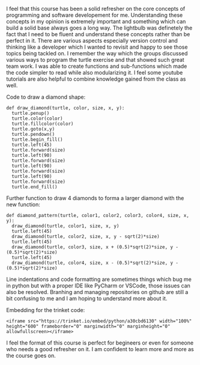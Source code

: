 I feel that this course has been a solid refresher on the core concepts of programming and software developement for me. Understanding these concepts in my opinion is extremely important and something which can build a solid base always goes a long way. The lightbulb was definetely the fact that I need to be fluent and understand these concepts rather than be perfect in it. There are various aspects especially version control and thinking like a developer which I wanted to revisit and happy to see those topics being tackled on. I remember the way which the groups discussed various ways to program the turtle exercise and that showed such great team work. I was able to create functions and sub-functions which made the code simpler to read while also modularizing it. I feel some youtube tutorials are also helpful to combine knowledge gained from the class as well.

Code to draw a diamond shape:

~~~
def draw_diamond(turtle, color, size, x, y):
  turtle.penup()
  turtle.color(color)
  turtle.fillcolor(color)
  turtle.goto(x,y)
  turtle.pendown()
  turtle.begin_fill()
  turtle.left(45)
  turtle.forward(size)
  turtle.left(90)
  turtle.forward(size)
  turtle.left(90)
  turtle.forward(size)
  turtle.left(90)
  turtle.forward(size)
  turtle.end_fill()
~~~
  
Further function to draw 4 diamonds to forma a larger diamond with the new function:

~~~
def diamond_pattern(turtle, color1, color2, color3, color4, size, x, y):
  draw_diamond(turtle, color1, size, x, y)
  turtle.left(45)
  draw_diamond(turtle, color2, size, x, y - sqrt(2)*size)
  turtle.left(45)
  draw_diamond(turtle, color3, size, x + (0.5)*sqrt(2)*size, y - (0.5)*sqrt(2)*size)
  turtle.left(45)
  draw_diamond(turtle, color4, size, x - (0.5)*sqrt(2)*size, y - (0.5)*sqrt(2)*size)
~~~

Line indentations and code formatting are sometimes things which bug me in python but with a proper IDE like PyCharm or VSCode, those issues can also be resolved. Branhing and managing repositories on github are still a bit confusing to me and I am hoping to understand more about it.

Embedding for the trinket code:

~~~
<iframe src="https://trinket.io/embed/python/a30cbd6130" width="100%" height="600" frameborder="0" marginwidth="0" marginheight="0" allowfullscreen></iframe>
~~~

I feel the format of this course is perfect for begineers or even for someone who needs a good refresher on it. I am confident to learn more and more as the course goes on.
